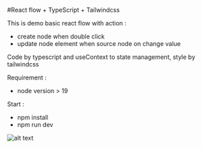 
#React flow + TypeScript + Tailwindcss

This is demo basic react flow with action : 
- create node when double click
- update node element when source node on change value

Code by typescript and useContext to state management, style by tailwindcss

Requirement : 
- node version > 19

Start : 
- npm install
- npm run dev

![alt text](http://url/to/img.png)
